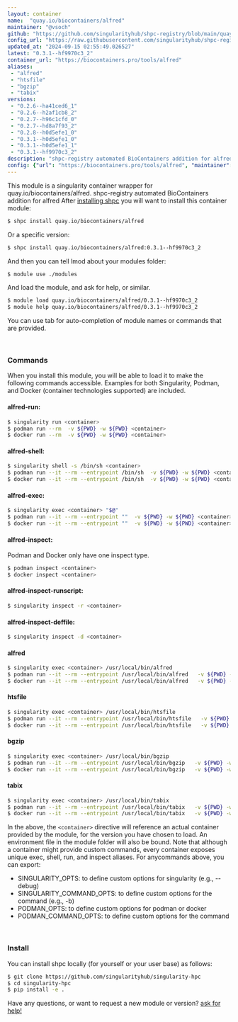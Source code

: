 ```yaml
---
layout: container
name:  "quay.io/biocontainers/alfred"
maintainer: "@vsoch"
github: "https://github.com/singularityhub/shpc-registry/blob/main/quay.io/biocontainers/alfred/container.yaml"
config_url: "https://raw.githubusercontent.com/singularityhub/shpc-registry/main/quay.io/biocontainers/alfred/container.yaml"
updated_at: "2024-09-15 02:55:49.026527"
latest: "0.3.1--hf9970c3_2"
container_url: "https://biocontainers.pro/tools/alfred"
aliases:
 - "alfred"
 - "htsfile"
 - "bgzip"
 - "tabix"
versions:
 - "0.2.6--ha41ced6_1"
 - "0.2.6--h2af1cb8_2"
 - "0.2.7--h96c1cfd_0"
 - "0.2.7--hd8a7f93_2"
 - "0.2.8--h0d5efe1_0"
 - "0.3.1--h0d5efe1_0"
 - "0.3.1--h0d5efe1_1"
 - "0.3.1--hf9970c3_2"
description: "shpc-registry automated BioContainers addition for alfred"
config: {"url": "https://biocontainers.pro/tools/alfred", "maintainer": "@vsoch", "description": "shpc-registry automated BioContainers addition for alfred", "latest": {"0.3.1--hf9970c3_2": "sha256:16c687a19e2da2eeca8713167902d688417821451d7bdf75d2eb09f835aaee41"}, "tags": {"0.2.6--ha41ced6_1": "sha256:f5421a70045aed56fa245214c31ad2a121160121e2d7b4f8230371c03e98fa51", "0.2.6--h2af1cb8_2": "sha256:187d8576ef798284c6047b2346ca42d88332b0953b0be7b8bc983ef386fbb7ef", "0.2.7--h96c1cfd_0": "sha256:f329e3cd2271dc595d3fb7c2b0ca935c9ce893e50a0f193831dd31679bf30443", "0.2.7--hd8a7f93_2": "sha256:de55488ae9fe185437ac57dc506d47f135efdc0bb6bf54fa064963309ac5a07e", "0.2.8--h0d5efe1_0": "sha256:f8f2bae935714a83b43f16127dcc1a627b09945b95d193a18ae2e363edd45a66", "0.3.1--h0d5efe1_0": "sha256:d9538b198fac678f6f7db10b62c5ae64dd20e0e0cf676fe093df9fcb60c47fc7", "0.3.1--h0d5efe1_1": "sha256:192d996a46188c54c7ccbe4217b25554b48cb794cc261a97c42cab8aba87307a", "0.3.1--hf9970c3_2": "sha256:16c687a19e2da2eeca8713167902d688417821451d7bdf75d2eb09f835aaee41"}, "docker": "quay.io/biocontainers/alfred", "aliases": {"alfred": "/usr/local/bin/alfred", "htsfile": "/usr/local/bin/htsfile", "bgzip": "/usr/local/bin/bgzip", "tabix": "/usr/local/bin/tabix"}}
---
```


This module is a singularity container wrapper for quay.io/biocontainers/alfred.
shpc-registry automated BioContainers addition for alfred
After [installing shpc](#install) you will want to install this container module:


```bash
$ shpc install quay.io/biocontainers/alfred
```

Or a specific version:

```bash
$ shpc install quay.io/biocontainers/alfred:0.3.1--hf9970c3_2
```

And then you can tell lmod about your modules folder:

```bash
$ module use ./modules
```

And load the module, and ask for help, or similar.

```bash
$ module load quay.io/biocontainers/alfred/0.3.1--hf9970c3_2
$ module help quay.io/biocontainers/alfred/0.3.1--hf9970c3_2
```

You can use tab for auto-completion of module names or commands that are provided.

<br>

### Commands

When you install this module, you will be able to load it to make the following commands accessible.
Examples for both Singularity, Podman, and Docker (container technologies supported) are included.

#### alfred-run:

```bash
$ singularity run <container>
$ podman run --rm  -v ${PWD} -w ${PWD} <container>
$ docker run --rm  -v ${PWD} -w ${PWD} <container>
```

#### alfred-shell:

```bash
$ singularity shell -s /bin/sh <container>
$ podman run --it --rm --entrypoint /bin/sh  -v ${PWD} -w ${PWD} <container>
$ docker run --it --rm --entrypoint /bin/sh  -v ${PWD} -w ${PWD} <container>
```

#### alfred-exec:

```bash
$ singularity exec <container> "$@"
$ podman run --it --rm --entrypoint ""  -v ${PWD} -w ${PWD} <container> "$@"
$ docker run --it --rm --entrypoint ""  -v ${PWD} -w ${PWD} <container> "$@"
```

#### alfred-inspect:

Podman and Docker only have one inspect type.

```bash
$ podman inspect <container>
$ docker inspect <container>
```

#### alfred-inspect-runscript:

```bash
$ singularity inspect -r <container>
```

#### alfred-inspect-deffile:

```bash
$ singularity inspect -d <container>
```


#### alfred

```bash
$ singularity exec <container> /usr/local/bin/alfred
$ podman run --it --rm --entrypoint /usr/local/bin/alfred   -v ${PWD} -w ${PWD} <container> -c " $@"
$ docker run --it --rm --entrypoint /usr/local/bin/alfred   -v ${PWD} -w ${PWD} <container> -c " $@"
```


#### htsfile

```bash
$ singularity exec <container> /usr/local/bin/htsfile
$ podman run --it --rm --entrypoint /usr/local/bin/htsfile   -v ${PWD} -w ${PWD} <container> -c " $@"
$ docker run --it --rm --entrypoint /usr/local/bin/htsfile   -v ${PWD} -w ${PWD} <container> -c " $@"
```


#### bgzip

```bash
$ singularity exec <container> /usr/local/bin/bgzip
$ podman run --it --rm --entrypoint /usr/local/bin/bgzip   -v ${PWD} -w ${PWD} <container> -c " $@"
$ docker run --it --rm --entrypoint /usr/local/bin/bgzip   -v ${PWD} -w ${PWD} <container> -c " $@"
```


#### tabix

```bash
$ singularity exec <container> /usr/local/bin/tabix
$ podman run --it --rm --entrypoint /usr/local/bin/tabix   -v ${PWD} -w ${PWD} <container> -c " $@"
$ docker run --it --rm --entrypoint /usr/local/bin/tabix   -v ${PWD} -w ${PWD} <container> -c " $@"
```



In the above, the `<container>` directive will reference an actual container provided
by the module, for the version you have chosen to load. An environment file in the
module folder will also be bound. Note that although a container
might provide custom commands, every container exposes unique exec, shell, run, and
inspect aliases. For anycommands above, you can export:

 - SINGULARITY_OPTS: to define custom options for singularity (e.g., --debug)
 - SINGULARITY_COMMAND_OPTS: to define custom options for the command (e.g., -b)
 - PODMAN_OPTS: to define custom options for podman or docker
 - PODMAN_COMMAND_OPTS: to define custom options for the command

<br>

### Install

You can install shpc locally (for yourself or your user base) as follows:

```bash
$ git clone https://github.com/singularityhub/singularity-hpc
$ cd singularity-hpc
$ pip install -e .
```

Have any questions, or want to request a new module or version? [ask for help!](https://github.com/singularityhub/singularity-hpc/issues)